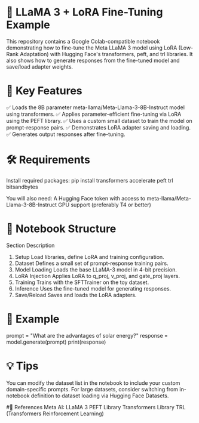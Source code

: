 # 🦙 LLaMA 3 + LoRA Fine-Tuning Example
This repository contains a Google Colab-compatible notebook demonstrating how to fine-tune the Meta LLaMA 3 model using LoRA (Low-Rank Adaptation) with Hugging Face's transformers, peft, and trl libraries. It also shows how to generate responses from the fine-tuned model and save/load adapter weights.

# 🚀 Key Features
✅ Loads the 8B parameter meta-llama/Meta-Llama-3-8B-Instruct model using transformers.
✅ Applies parameter-efficient fine-tuning via LoRA using the PEFT library.
✅ Uses a custom small dataset to train the model on prompt-response pairs.
✅ Demonstrates LoRA adapter saving and loading.
✅ Generates output responses after fine-tuning.

# 🛠️ Requirements
Install required packages:
pip install transformers accelerate peft trl bitsandbytes

You will also need:
A Hugging Face token with access to meta-llama/Meta-Llama-3-8B-Instruct
GPU support (preferably T4 or better)

# 📂 Notebook Structure
Section	Description
1. Setup	Load libraries, define LoRA and training configuration.
2. Dataset	Defines a small set of prompt-response training pairs.
3. Model Loading	Loads the base LLaMA-3 model in 4-bit precision.
4. LoRA Injection	Applies LoRA to q_proj, v_proj, and gate_proj layers.
5. Training	Trains with the SFTTrainer on the toy dataset.
6. Inference	Uses the fine-tuned model for generating responses.
7. Save/Reload	Saves and loads the LoRA adapters.

# 🧪 Example
prompt = "What are the advantages of solar energy?"
response = model.generate(prompt)
print(response)

# 💡 Tips
You can modify the dataset list in the notebook to include your custom domain-specific prompts.
For large datasets, consider switching from in-notebook definition to dataset loading via Hugging Face Datasets.

#📎 References
Meta AI: LLaMA 3
PEFT Library
Transformers Library
TRL (Transformers Reinforcement Learning)
